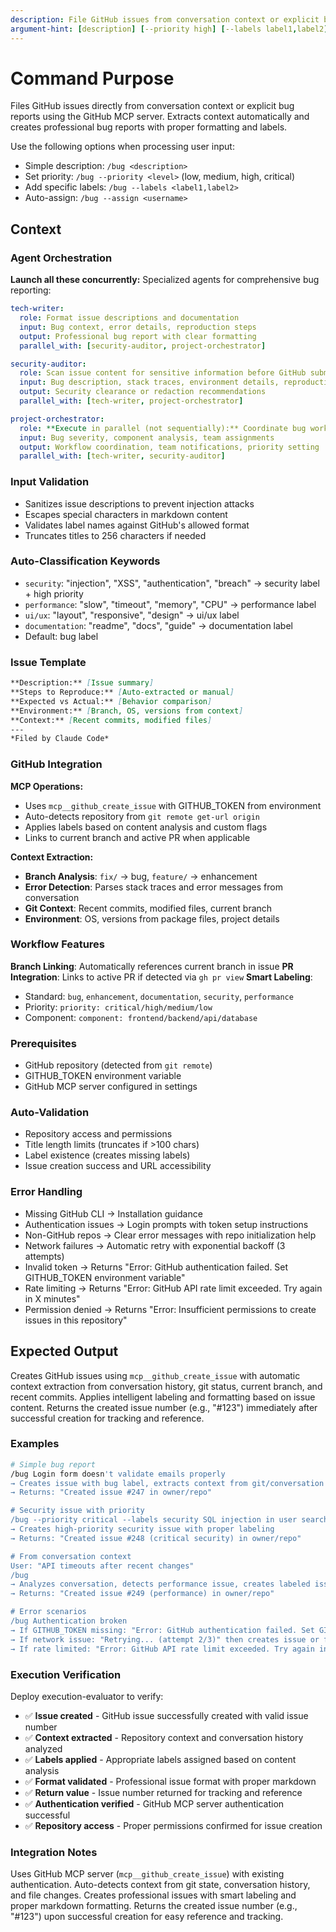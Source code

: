 ```yaml
---
description: File GitHub issues from conversation context or explicit bug reports
argument-hint: [description] [--priority high] [--labels label1,label2]
---
```


# Command Purpose

Files GitHub issues directly from conversation context or explicit bug reports using the GitHub MCP server.
Extracts context automatically and creates professional bug reports with proper formatting and labels.

Use the following options when processing user input:

- Simple description: `/bug <description>`
- Set priority: `/bug --priority <level>` (low, medium, high, critical)
- Add specific labels: `/bug --labels <label1,label2>`
- Auto-assign: `/bug --assign <username>`

## Context

### Agent Orchestration

**Launch all these concurrently:** Specialized agents for comprehensive bug reporting:

```yaml
tech-writer:
  role: Format issue descriptions and documentation
  input: Bug context, error details, reproduction steps
  output: Professional bug report with clear formatting
  parallel_with: [security-auditor, project-orchestrator]

security-auditor:
  role: Scan issue content for sensitive information before GitHub submission
  input: Bug description, stack traces, environment details, reproduction steps
  output: Security clearance or redaction recommendations
  parallel_with: [tech-writer, project-orchestrator]

project-orchestrator:
  role: **Execute in parallel (not sequentially):** Coordinate bug workflow and prioritization
  input: Bug severity, component analysis, team assignments
  output: Workflow coordination, team notifications, priority setting
  parallel_with: [tech-writer, security-auditor]
```

### Input Validation

- Sanitizes issue descriptions to prevent injection attacks
- Escapes special characters in markdown content
- Validates label names against GitHub's allowed format
- Truncates titles to 256 characters if needed

### Auto-Classification Keywords

- `security`: "injection", "XSS", "authentication", "breach" → security label + high priority
- `performance`: "slow", "timeout", "memory", "CPU" → performance label
- `ui/ux`: "layout", "responsive", "design" → ui/ux label
- `documentation`: "readme", "docs", "guide" → documentation label
- Default: bug label

### Issue Template

```markdown
**Description:** [Issue summary]
**Steps to Reproduce:** [Auto-extracted or manual]
**Expected vs Actual:** [Behavior comparison]
**Environment:** [Branch, OS, versions from context]
**Context:** [Recent commits, modified files]
---
*Filed by Claude Code*
```

### GitHub Integration

**MCP Operations:**

- Uses `mcp__github_create_issue` with GITHUB_TOKEN from environment
- Auto-detects repository from `git remote get-url origin`
- Applies labels based on content analysis and custom flags
- Links to current branch and active PR when applicable

**Context Extraction:**

- **Branch Analysis**: `fix/` → bug, `feature/` → enhancement
- **Error Detection**: Parses stack traces and error messages from conversation
- **Git Context**: Recent commits, modified files, current branch
- **Environment**: OS, versions from package files, project details

### Workflow Features

**Branch Linking**: Automatically references current branch in issue
**PR Integration**: Links to active PR if detected via `gh pr view`
**Smart Labeling**:

- Standard: `bug`, `enhancement`, `documentation`, `security`, `performance`
- Priority: `priority: critical/high/medium/low`
- Component: `component: frontend/backend/api/database`

### Prerequisites

- GitHub repository (detected from `git remote`)
- GITHUB_TOKEN environment variable
- GitHub MCP server configured in settings

### Auto-Validation

- Repository access and permissions
- Title length limits (truncates if >100 chars)
- Label existence (creates missing labels)
- Issue creation success and URL accessibility

### Error Handling

- Missing GitHub CLI → Installation guidance
- Authentication issues → Login prompts with token setup instructions
- Non-GitHub repos → Clear error messages with repo initialization help
- Network failures → Automatic retry with exponential backoff (3 attempts)
- Invalid token → Returns "Error: GitHub authentication failed. Set GITHUB_TOKEN environment variable"
- Rate limiting → Returns "Error: GitHub API rate limit exceeded. Try again in X minutes"
- Permission denied → Returns "Error: Insufficient permissions to create issues in this repository"

## Expected Output

Creates GitHub issues using `mcp__github_create_issue` with automatic context extraction from conversation
history, git status, current branch, and recent commits. Applies intelligent labeling and formatting based on
issue content. Returns the created issue number (e.g., "#123") immediately after successful creation for
tracking and reference.

### Examples

```bash
# Simple bug report
/bug Login form doesn't validate emails properly
→ Creates issue with bug label, extracts context from git/conversation
→ Returns: "Created issue #247 in owner/repo"

# Security issue with priority
/bug --priority critical --labels security SQL injection in user search
→ Creates high-priority security issue with proper labeling
→ Returns: "Created issue #248 (critical security) in owner/repo"

# From conversation context
User: "API timeouts after recent changes"
/bug
→ Analyzes conversation, detects performance issue, creates labeled issue
→ Returns: "Created issue #249 (performance) in owner/repo"

# Error scenarios
/bug Authentication broken
→ If GITHUB_TOKEN missing: "Error: GitHub authentication failed. Set GITHUB_TOKEN environment variable"
→ If network issue: "Retrying... (attempt 2/3)" then creates issue or fails with clear message
→ If rate limited: "Error: GitHub API rate limit exceeded. Try again in 47 minutes"
```

### Execution Verification

Deploy execution-evaluator to verify:

- ✅ **Issue created** - GitHub issue successfully created with valid issue number
- ✅ **Context extracted** - Repository context and conversation history analyzed
- ✅ **Labels applied** - Appropriate labels assigned based on content analysis
- ✅ **Format validated** - Professional issue format with proper markdown
- ✅ **Return value** - Issue number returned for tracking and reference
- ✅ **Authentication verified** - GitHub MCP server authentication successful
- ✅ **Repository access** - Proper permissions confirmed for issue creation

### Integration Notes

Uses GitHub MCP server (`mcp__github_create_issue`) with existing authentication. Auto-detects context from
git state, conversation history, and file changes. Creates professional issues with smart labeling and proper
markdown formatting. Returns the created issue number (e.g., "#123") upon successful creation for easy
reference and tracking.
